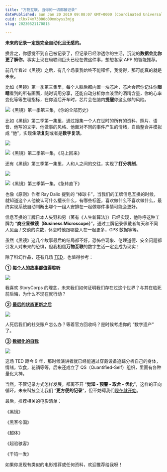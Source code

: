 ```yaml
---
title: "万物互联，当你的一切都被记录"
datePublished: Sun Jan 20 2019 09:08:07 GMT+0000 (Coordinated Universal Time)
cuid: clhx74m73000o09mmbyss3mjg
slug: 20230521170815

---
```


**未来的记录一定是完全自动化且无感的。**

换言之，你感觉不到自己被记录了，但记录已经渗透你的生活，沉淀的**数据会比你更了解你**。事实上现在局联网巨头已经在做这件事，想想各家 APP 的智能推荐。

前几年看过《黑镜》之后，有几个场景我始终不能释怀，我觉得，那可能真的就是未来。

比如《黑镜》第一季第三集里，每个人脑后都内置一块芯片，芯片会帮你记住你**眼睛**看到的所有画面，随时调用分享，还能自动分析你血液里的酒精含量，你的心率变化等等生理指标，在你酒后开车时，芯片会在脑内**提醒**你这么做的风险。

![《黑镜》第一季第三集，《你的全部历史》](https://cdn.hashnode.com/res/hashnode/image/upload/v1684659968133/aaef567a-93ea-4132-981b-0b891a1be17b.jpeg)

比如《黑镜》第二季第一集里，通过搜集一个人在世时的所有的资料，照片、语音、他写的文字、他做事的风格、他面对不同的事件产生的情绪，自动整合并模拟成 “他”，实现**生活复刻**或者是**数字复活**。

![](https://cdn.hashnode.com/res/hashnode/image/upload/v1684659973866/8e3c2d7d-31b2-4e28-8e65-16cc8675a0da.jpeg)

![《黑镜》第二季第一集，《马上回来》](https://cdn.hashnode.com/res/hashnode/image/upload/v1684659977885/d12ca9b0-07a5-411f-b9c2-963ed954d20e.jpeg)

还有《黑镜》第三季第一集里，人和人之间的交往，实现了**打分机制**。

![](https://cdn.hashnode.com/res/hashnode/image/upload/v1684659989914/461c8e75-d31b-46b1-8312-1f331d61ba5b.jpeg)

![《黑镜》第三季第一集，《急转直下》](https://cdn.hashnode.com/res/hashnode/image/upload/v1684659993798/6e1eb4f2-ccda-4098-aa5c-ef4043ac1b74.jpeg)

也像《原则》作者 Ray Dalio 提到的 “棒球卡”，当我们的工牌信息互换的时候，就知道这个人他被认可什么擅长什么，有哪些标签，喜欢做什么不喜欢做什么，最终实现系统自动判断出哪个一组人安排在一起做哪件事情可能会更好。

信息互换的工牌日本人矢野和男（著有《人生新算法》）已经实现，他称呼这种工牌为 “**商业显微镜（Business Microscope）**”，通过工牌记录佩戴者每天和不同人见面 / 交谈的次数，休息时他跟哪些人在一起更多，GPS 数据等等。

虽然《黑镜》这几个故事最后的结局都不好，恐怖谷现象、伦理道德、安全问题都引发人对未来的恐惧，但我相信**万物互联**的数字生活一定会成为现实！

除了科幻作品，还有几场 [TED](http://mp.weixin.qq.com/s?__biz=MzI3MzU5MDA1OQ==&mid=2247484029&idx=1&sn=46564fe260f85e48fe9884b37377eca0&chksm=eb21b039dc56392f39c692cc567b161da3379249857c9b69fc1a1303c1f58dad4dfec318f55f&scene=21#wechat_redirect)，也值得参考：

**①** [**每个人的故事都值得聆听**](http://t.cn/RyNIOKF)

![](https://cdn.hashnode.com/res/hashnode/image/upload/v1684660008212/e9aa95e5-7255-44df-8de4-1a7de9d1522b.jpeg)

我喜欢 StoryCorps 的理念，未来我们如何证明我们存在过这个世界？与其在临死前后悔，为什么不现在就行动？

**②** [**最后的状态更新之后**](http://t.cn/RAcT4O3)

![](https://cdn.hashnode.com/res/hashnode/image/upload/v1684660028992/b848e07d-c291-4977-8c81-c73f3867b059.jpeg)

人死后我们的社交账户怎么办？等着官方回收吗？是时候考虑你的 “数字遗产” 了。

**③** [**数据化的自我**](https://open.163.com/newview/movie/free?mid=M77H72JQL&pid=M77H4NSR3)

![](https://cdn.hashnode.com/res/hashnode/image/upload/v1684660039406/fa94c93b-1916-4121-b13a-f9ed854b152a.jpeg)

这场 TED 距今 9 年，那时候演讲者就已经能通过穿戴设备追踪分析自己的身体，情绪，饮食，花销等等，后来还成立了 QS（Quantified-Self）组织，里面有各种量化大神。

当然，不管记录方式怎样发展，都离不开 “**觉知 - 预警 - 取舍 - 优化**”，这样的正向循环，未来科技会让我们 “**更方便的记录**”，但不妨碍我们[现在就开始](http://mp.weixin.qq.com/s?__biz=MzI3MzU5MDA1OQ==&mid=2247484873&idx=1&sn=b45dd7055fced2c82fbd73482814f94f&chksm=eb21b78ddc563e9b9566f248e8ddc8b665ff5eee22aac28a41a9d6b32f4e78a8a9a2d982ac78&scene=21#wechat_redirect)。

最后，推荐相关的电影清单：

《黑镜》

《黑客帝国》

《超体》

《超验骇客》

《千钧一发》

如果你发现有类似的电影推荐或任何资料，欢迎推荐给我呀！
